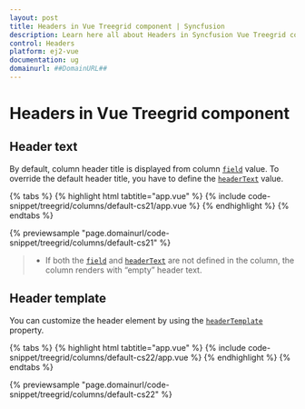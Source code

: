 ```yaml
---
layout: post
title: Headers in Vue Treegrid component | Syncfusion
description: Learn here all about Headers in Syncfusion Vue Treegrid component of Syncfusion Essential JS 2 and more.
control: Headers 
platform: ej2-vue
documentation: ug
domainurl: ##DomainURL##
---
```


# Headers in Vue Treegrid component

## Header text

By default, column header title is displayed from column [`field`](https://ej2.syncfusion.com/vue/documentation/api/treegrid/column/#field) value. To override the default header title, you have to define the [`headerText`](https://ej2.syncfusion.com/vue/documentation/api/treegrid/column/#headertext) value.

{% tabs %}
{% highlight html tabtitle="app.vue" %}
{% include code-snippet/treegrid/columns/default-cs21/app.vue %}
{% endhighlight %}
{% endtabs %}
        
{% previewsample "page.domainurl/code-snippet/treegrid/columns/default-cs21" %}

> * If both the [`field`](https://ej2.syncfusion.com/vue/documentation/api/treegrid/column/#field) and [`headerText`](https://ej2.syncfusion.com/vue/documentation/api/treegrid/column/#headertext)
are not defined in the column, the column renders with “empty” header text.

## Header template

You can customize the header element by using the [`headerTemplate`](https://ej2.syncfusion.com/vue/documentation/api/treegrid/column/#headerTemplate) property.

{% tabs %}
{% highlight html tabtitle="app.vue" %}
{% include code-snippet/treegrid/columns/default-cs22/app.vue %}
{% endhighlight %}
{% endtabs %}
        
{% previewsample "page.domainurl/code-snippet/treegrid/columns/default-cs22" %}